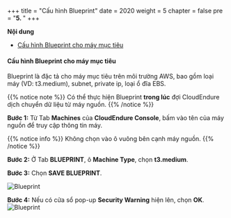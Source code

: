 +++
title = "Cấu hình Blueprint"
date = 2020
weight = 5
chapter = false
pre = "<b>5. </b>"
+++

**Nội dung**
- [Cấu hình Blueprint cho máy mục tiêu](#cấu-hình-blueprint-cho-máy-mục-tiêu)

#### Cấu hình Blueprint cho máy mục tiêu 
Blueprint là đặc tả cho máy mục tiêu trên môi trường AWS, bao gồm loại máy (VD: t3.medium), subnet, private ip, loại ổ đĩa EBS. 

{{% notice note %}}
Có thể thực hiện Blueprint **trong lúc** đợi CloudEndure dịch chuyển dữ liệu từ máy nguồn.
{{% /notice %}}
	
**Bước 1:** Từ Tab **Machines** của **CloudEndure Console**, bấm vào tên của máy nguồn để truy cập thông tin máy.

{{% notice info %}}
Không chọn vào ô vuông bên cạnh máy nguồn.
{{% /notice %}}

**Bước 2:** Ở Tab **BLUEPRINT**, ô **Machine Type**, chọn **t3.medium**.

**Bước 3:** Chọn **SAVE BLUEPRINT**.

![Blueprint](../../../images/5/1.png?width=90pc)

**Bước 4:** Nếu có cửa sổ pop-up **Security Warning** hiện lên, chọn **OK**.
![Blueprint](../../../images/5/2.png?width=90pc)